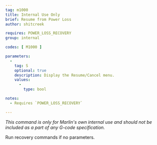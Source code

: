 ```yaml
---
tag: m1000
title: Internal Use Only
brief: Resume from Power Loss
author: shitcreek

requires: POWER_LOSS_RECOVERY
group: internal

codes: [ M1000 ]

parameters:
  -
    tag: S
    optional: true
    description: Display the Resume/Cancel menu.
    values:
      -
        type: bool

notes:
  - Requires `POWER_LOSS_RECOVERY`

---
```


*This command is only for Marlin's own internal use and should not be included as a part of any G-code specification.*

Run recovery commands if no parameters.
